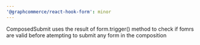 ```yaml
---
'@graphcommerce/react-hook-form': minor
---
```


ComposedSubmit uses the result of form.trigger() method to check if fomrs are valid before atempting to submit any form in the composition

